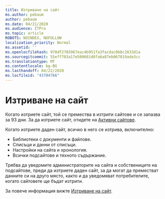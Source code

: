```yaml
---
title: Изтриване на сайт
ms.author: pebaum
author: pebaum
ms.date: 04/21/2020
ms.audience: ITPro
ms.topic: article
ROBOTS: NOINDEX, NOFOLLOW
localization_priority: Normal
ms.assetid: ''
ms.openlocfilehash: 978df2785967eac4b951fa3facdac0b8c2833d1a
ms.sourcegitcommit: 55eff703a17e500681d8fa6a87eb067019ade3cc
ms.translationtype: MT
ms.contentlocale: bg-BG
ms.lasthandoff: 04/22/2020
ms.locfileid: "43704766"
---
```

# <a name="delete-a-site"></a>Изтриване на сайт

Когато изтриете сайт, той се премества в изтрити сайтове и се запазва за 93 дни. За да изтриете сайт, отидете на [Активни сайтове](https://admin.microsoft.com/sharepoint?page=sitemanagement&modern=true). 

Когато изтриете даден сайт, всичко в него се изтрива, включително:

- Библиотеки с документи и файлове.
- Списъци и данни от списъци.
- Настройки на сайта и хронология.
- Всички подсайтове и тяхното съдържание.

Трябва да уведомите администраторите на сайта и собствениците на подсайтове, преди да изтриете даден сайт, за да могат да преместват данните си на друго място, както и да уведомяват потребителите, когато сайтовете ще бъдат изтрити.

За повече информация вижте [Изтриване на сайт](https://docs.microsoft.com/sharepoint/delete-site-collection).
